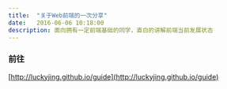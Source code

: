 ```yaml
---
title:  "关于Web前端的一次分享"
date:   2016-06-06 10:18:00
description: 面向拥有一定前端基础的同学，直白的讲解前端当前发展状态
---
```


### 前往

[http://luckyjing.github.io/guide](http://luckyjing.github.io/guide)
